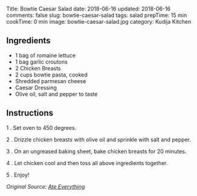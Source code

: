 Title: Bowtie Caesar Salad
date: 2018-06-16
updated: 2018-06-16
comments: false
slug: bowtie-caesar-salad
tags: salad
prepTime: 15 min
cookTime: 0 min
image: bowtie-caesar-salad.jpg
category: Kudija Kitchen


## Ingredients
- 1 bag of romaine lettuce 
- 1 bag garlic croutons
- 2 Chicken Breasts
- 2 cups bowtie pasta, cooked
- Shredded parmesan cheese
- Caesar Dressing
- Olive oil, salt and pepper to taste


## Instructions
1 .  Set oven to 450 degrees.

2 .  Drizzle chicken breasts with olive oil and sprinkle with salt and pepper.

3 .  On an ungreased baking sheet, bake chicken breasts for 20 minutes.

4 .  Let chicken cool and then toss all above ingredients together. 

5 .  Enjoy!


*Original Source: [Ate Everything](https://www.the-girl-who-ate-everything.com/bowtie-chicken-caesar-salad)*
